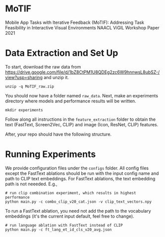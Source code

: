 # MoTIF
Mobile App Tasks with Iterative Feedback (MoTIF): Addressing Task Feasibility in Interactive Visual Environments
NAACL ViGIL Workshop Paper 2021

# Data Extraction and Set Up
To start, download the raw data from https://drive.google.com/file/d/1bZ8CtPM1U8QDEg2zc6W9hnnwsL8ubSZ-/view?usp=sharing and unzip it.
```
unzip -q MoTIF_raw.zip
```

You should now have a folder named `raw_data`. Next, make an experiments directory where models and performance results will be written.

```
mkdir experiments
```

Follow along all instructions in the `feature_extraction` folder to obtain the text (FastText, Screen2Vec, CLIP) and image (Icon, ResNet, CLIP) features.

After, your repo should have the following structure.

# Running Experiments
We provide configuration files under the `configs` folder. All config files except the FastText ablations should be run with the input config name and path to CLIP text embeddings. For FastText ablations, the text embedding path is not neeeded. E.g.,

```
# run clip combination experiment, which results in highest performance
python main.py -c combo_clip_v20_cat.json -v clip_text_vectors.npy
```

To run a FastText ablation, you need not add the path to the vocabulary embeddings (it's the current input default, feel free to change).

```
# run language ablation with FastText instead of CLIP
python main.py -c ft_lang_et_id_cls_v20_avg.json
```
